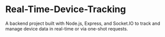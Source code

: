 # Real-Time-Device-Tracking
A backend project built with Node.js, Express, and Socket.IO to track and manage device data in real-time or via one-shot requests.
